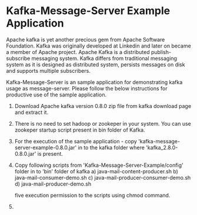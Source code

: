 Kafka-Message-Server Example Application
========================================

Apache kafka is yet another precious gem from Apache Software Foundation. Kafka was originally developed at Linkedin and later on became a member of Apache project.  Apache Kafka is a distributed publish-subscribe messaging system. Kafka differs from traditional messaging system as it is designed as distributed system, persists messages on disk and supports multiple subscribers. 

Kafka-Message-Server is an sample application for demonstrating kafka usage as message-server. Please follow the below instructions  for productive use of the sample application.

1) Download Apache kafka version 0.8.0 zip file from kafka download page and extract it.

2) There is no need to set hadoop or zookeper in your system. You can use zookeper startup script present in bin folder of Kafka.

3) For the execution of the sample application - copy 'kafka-message-server-example-0.8.0.jar' in to the kafka folder where  'kafka_2.8.0-0.8.0.jar' is present.

4) Copy following scripts from 'Kafka-Message-Server-Example/config' folder in to 'bin' folder of kafka
   a) java-mail-content-producer.sh
   b) java-mail-consumer-demo.sh
   c) java-mail-producer-consumer-demo.sh
   d) java-mail-producer-demo.sh
   
   five execution permission to the scripts using chmod command.
   
5)     
